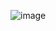 ![image](https://user-images.githubusercontent.com/84604436/184108914-308ea370-3847-409f-88b5-60ed981bb57f.png)
